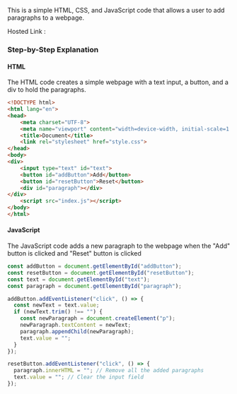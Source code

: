 
This is a simple HTML, CSS, and JavaScript code that allows a user to add paragraphs to a webpage. 

Hosted Link : 

### Step-by-Step Explanation

#### HTML 

The HTML code creates a simple webpage with a text input, a button, and a div to hold the paragraphs.

```html
<!DOCTYPE html>
<html lang="en">
<head>
    <meta charset="UTF-8">
    <meta name="viewport" content="width=device-width, initial-scale=1.0">
    <title>Document</title>
    <link rel="stylesheet" href="style.css">
</head>
<body>
<div>
    <input type="text" id="text">
    <button id="addButton">Add</button>
    <button id="resetButton">Reset</button>
    <div id="paragraph"></div>
</div>
    <script src="index.js"></script>
</body>
</html>
```

#### JavaScript

The JavaScript code adds a new paragraph to the webpage when the "Add" button is clicked and "Reset" button is clicked
```JavaScript
const addButton = document.getElementById("addButton");
const resetButton = document.getElementById("resetButton");
const text = document.getElementById("text");
const paragraph = document.getElementById("paragraph");

addButton.addEventListener("click", () => {
  const newText = text.value;
  if (newText.trim() !== "") {
    const newParagraph = document.createElement("p");
    newParagraph.textContent = newText;
    paragraph.appendChild(newParagraph);
    text.value = "";
  }
});

resetButton.addEventListener("click", () => {
  paragraph.innerHTML = ""; // Remove all the added paragraphs
  text.value = ""; // Clear the input field
});
```


